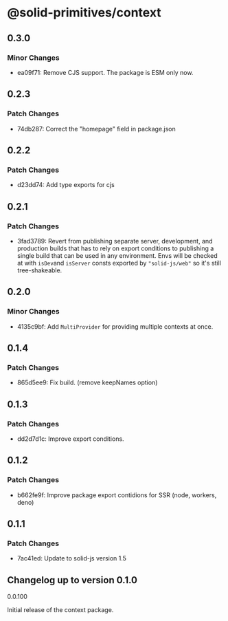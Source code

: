 # @solid-primitives/context

## 0.3.0

### Minor Changes

- ea09f71: Remove CJS support. The package is ESM only now.

## 0.2.3

### Patch Changes

- 74db287: Correct the "homepage" field in package.json

## 0.2.2

### Patch Changes

- d23dd74: Add type exports for cjs

## 0.2.1

### Patch Changes

- 3fad3789: Revert from publishing separate server, development, and production builds that has to rely on export conditions
  to publishing a single build that can be used in any environment.
  Envs will be checked at with `isDev`and `isServer` consts exported by `"solid-js/web"` so it's still tree-shakeable.

## 0.2.0

### Minor Changes

- 4135c9bf: Add `MultiProvider` for providing multiple contexts at once.

## 0.1.4

### Patch Changes

- 865d5ee9: Fix build. (remove keepNames option)

## 0.1.3

### Patch Changes

- dd2d7d1c: Improve export conditions.

## 0.1.2

### Patch Changes

- b662fe9f: Improve package export contidions for SSR (node, workers, deno)

## 0.1.1

### Patch Changes

- 7ac41ed: Update to solid-js version 1.5

## Changelog up to version 0.1.0

0.0.100

Initial release of the context package.
